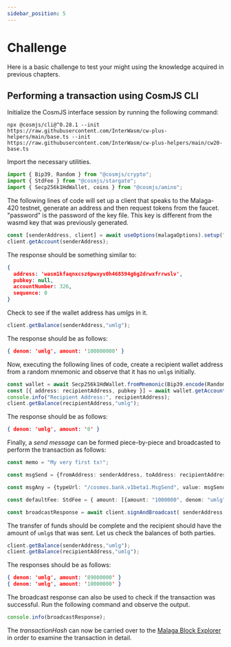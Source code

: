 ```yaml
---
sidebar_position: 5
---
```


# Challenge

Here is a basic challenge to test your might using the knowledge acquired in previous chapters.
## Performing a transaction using CosmJS CLI
Initialize the CosmJS interface session by running the following command:
```shell
npx @cosmjs/cli@^0.28.1 --init https://raw.githubusercontent.com/InterWasm/cw-plus-helpers/main/base.ts --init https://raw.githubusercontent.com/InterWasm/cw-plus-helpers/main/cw20-base.ts
```
Import the necessary utilities.
```typescript
import { Bip39, Random } from "@cosmjs/crypto";
import { StdFee } from "@cosmjs/stargate";
import { Secp256k1HdWallet, coins } from "@cosmjs/amino";
```
The following lines of code will set up a client that speaks to the Malaga-420 testnet, generate an address and then request tokens from the faucet.
"password" is the password of the key file.
This key is different from the wasmd key that was previously generated.

```typescript
const [senderAddress, client] = await useOptions(malagaOptions).setup("password");
client.getAccount(senderAddress);
```

The response should be something similar to:
```json
{
  address: 'wasm1kfaqnxcsz6pwxyv0h468594g6g2drwxfrrwslv',
  pubkey: null,
  accountNumber: 326,
  sequence: 0
}
```
Check to see if the wallet address has *umlg*s in it.
```typescript
client.getBalance(senderAddress,"umlg");
```
The response should be as follows:
```json
{ denom: 'umlg', amount: '100000000' }
```
Now, executing the following lines of code, create a recipient wallet address from a random mnemonic and observe that it has no `umlg`s initially.
```typescript
const wallet = await Secp256k1HdWallet.fromMnemonic(Bip39.encode(Random.getBytes(24)).toString(),{prefix: "wasm"});
const [{ address: recipientAddress, pubkey }] = await wallet.getAccounts();
console.info("Recipient Address:", recipientAddress);
client.getBalance(recipientAddress,"umlg");
```
The response should be as follows:
```json
{ denom: 'umlg', amount: '0' }
```
Finally, a *send message* can be formed piece-by-piece and broadcasted to perform the transaction as follows:
```typescript
const memo = "My very first tx!";

const msgSend = {fromAddress: senderAddress, toAddress: recipientAddress, amount: coins(10000000, "umlg"),};

const msgAny = {typeUrl: "/cosmos.bank.v1beta1.MsgSend", value: msgSend,};

const defaultFee: StdFee = { amount: [{amount: "1000000", denom: "umlg",},], gas: "89000",};

const broadcastResponse = await client.signAndBroadcast( senderAddress, [msgAny], defaultFee,  memo,);
```
The transfer of funds should be complete and the recipient should have the amount of `umlg`s that was sent. Let us check the balances of both parties.
```typescript
client.getBalance(senderAddress,"umlg");
client.getBalance(recipientAddress,"umlg");
```
The responses should be as follows:
```json
{ denom: 'umlg', amount: '89000000' }
{ denom: 'umlg', amount: '10000000' }
```
The broadcast response can also be used to check if the transaction was successful. Run the following command and observe the output.
```typescript
console.info(broadcastResponse);
```
The *transactionHash* can now be carried over to the [Malaga Block Explorer](https://block-explorer.malaga-420.cosmwasm.com/) in order to examine the transaction in detail.



